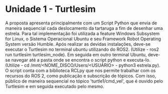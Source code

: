 # Unidade 1 - Turtlesim

A proposta apresenta principalmente com um Script Python que envia de maneira sequencial cada deslocamento da tartaruga a fim de desenhar uma estrela. Para tal implementação foi utilizada a feature Windows Subsystem for Linux, o Sistema Operacional Ubuntu e seu Framework Robot Operating System versão Humble. Após realizar as devidas instalações, deve-se executar o Turtlesim no terminal ubuntu utilizando do ROS2. (Utilize - ros2 run turtlesim turtlesim_node). Em seguida em outro terminal Ubuntu, deve-se navegar até a pasta onde se encontra o script python e executa-lo. (Utilize -  cd /mnt/<NOME_DISCO/Users/<USUÁRIO> - python3 estrela.py). O script conta com a biblioteca RCLpy que nos permite trabalhar com os recursos do ROS 2, como publicação e subscrição de tópicos. Com isso, público de maneira sequencial no tópico 'turtle1/cmd_vel', que é ouvido pelo Turtlesim e em seguida executado pelo mesmo.
